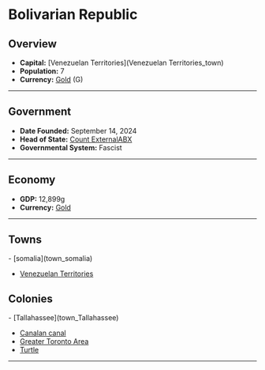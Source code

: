 <!--UNDEDITED FILE, remove this entire line if this file has been edited!-->
# <!--NAME-->Bolivarian Republic<!--NAME-->

## Overview

- **Capital:** <!--CAPITAL_LINK-->[Venezuelan Territories](Venezuelan Territories_town)<!--CAPITAL_LINK-->
- **Population:** <!--POPULATION-->7<!--POPULATION-->
- **Currency:** <!--CURRENCY_LINK-->[Gold](Gold_currency)<!--CURRENCY_LINK--> (<!--CURRENCY_ABV-->G<!--CURRENCY_ABV-->)

---

## Government

- **Date Founded:** <!--FOUNDED-->September 14, 2024<!--FOUNDED-->
- **Head of State:** <!--LEADER_TITLE_LINK-->[Count ExternalABX](ExternalABX_user)<!--LEADER_TITLE_LINK-->
- **Governmental System:** <!--GOVERNMENT-->Fascist<!--GOVERNMENT-->

---

## Economy

- **GDP:** <!--GDP-->12,899g<!--GDP-->
- **Currency:** <!--CURRENCY_LINK-->[Gold](Gold_currency)<!--CURRENCY_LINK-->

---

## Towns

<!--TOWNS-->- [somalia](town_somalia)
- [Venezuelan Territories](town_Venezuelan_Territories)<!--TOWNS-->

## Colonies

<!--COLONIES-->- [Tallahassee](town_Tallahassee)
- [Canalan canal](town_Canalan_canal)
- [Greater Toronto Area](town_Greater_Toronto_Area)
- [Turtle](town_Turtle)<!--COLONIES-->

---